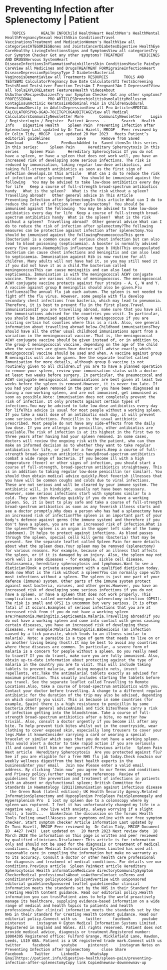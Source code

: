 # Preventing Infection after Splenectomy | Patient

       TOPICS       HEALTH INFOChild HealthHeart HealthMen's HealthMental HealthPregnancySexual HealthSkin ConditionsTravel VaccinationsTreatment and MedicationWomen's HealthView all categoriesCATEGORIESBones and JointsCancerDiabetesDigestive HealthEye CareHealthy LivingInfectionsSigns and SymptomsView all categoriesTry our Symptom Checker Got any other symptoms? TREATMENT       MEDICINES AND DRUGSNervous SystemHeart DiseaseInfectionsInflammationPainkillersSkin ConditionsMuscle PainEye CareView all Medicines and DrugsTREATMENT FORMigraineInfectionHeart DiseaseDepressionEpilepsyType 2 DiabetesBacterial VaginosisDementiaView all Treatments RESOURCES       TOOLS AND TESTSBMI CalculatorPregnancy Due Date CalculatorSTI TestsScreening TestsBlood TestsLiver Function TestsAm I Pregnant?Am I Depressed?View all ToolsEXPLORELatest FeaturesHealth VideosAbout UsAuthorsRecipesQuizzesTry our Symptom Checker Got any other symptoms? PROFESSIONAL       PRO ARTICLESBronchiolitisOsmolalityMolluscum ContagiosumActinic KeratosisAbdominal Pain in ChildrenSubdural HaematomaObesity in AdultsDepressionView all Pro ArticlesMEDICAL CALCULATORSPHQ-9GAD-76CITGPCOGAUDITCAGEView all Medical CalculatorsCommunityNewsletter More       CommunityNewsletter    Login / RegisterLogin / Register  Patient Access  .       Search   Health Info    Digestive Health    Spleen Pain  Preventing Infection after Splenectomy Last updated by Dr Toni Hazell, MRCGP   Peer reviewed by Dr Colin Tidy, MRCGP  Last updated 20 Mar 2023   Meets Patient’s editorial guidelines            Save       Remove from Saved       Download      Share      FeedbackAdded to  Saved itemsIn this series    In this series:     Spleen Pain      Hereditary Spherocytosis In this series     Spleen Pain      Hereditary Spherocytosis If you do not have a spleen, or have a spleen that does not work well, you have an increased risk of developing some serious infections. The risk is reduced by immunisation, taking regular low-dose antibiotics, and taking full-strength antibiotics as soon as the first sign of infection develops.In this article   What can I do to reduce the risk of infection after splenectomy?   You should be immunised against the following   You may be advised to take low-dose antibiotics every day for life   Keep a course of full-strength broad-spectrum antibiotics handy   What is the spleen?   What is the risk without a spleen?   Travelling abroad?   Other general advice In This Article     Preventing Infection after SplenectomyIn this article What can I do to reduce the risk of infection after splenectomy?  You should be immunised against the following  You may be advised to take low-dose antibiotics every day for life  Keep a course of full-strength broad-spectrum antibiotics handy  What is the spleen?  What is the risk without a spleen?  Travelling abroad?  Other general advice What can I do to reduce the risk of infection after splenectomy?The following measures can be protective against infection after splenectomy.You should be immunised against the followingPneumococcusThis germ (bacterium) is a common cause of serious chest infection but can also lead to blood poisoning (septicaemia). A booster is normally advised every five years.Haemophilus influenzae type b (Hib)This encapsulated bacterium can cause chest infections and meningitis and can also lead to septicaemia. Immunisation against Hib is now routine for all children. Many adults will not have had it, so you may still need it if you did not have it as a child.The bacterium called meningococcusThis can cause meningitis and can also lead to septicaemia. Immunisation is with the meningococcal ACWY conjugate vaccine. There are various strains of meningococcus. The meningococcal ACWY conjugate vaccine protects against four strains - A, C, W and Y. A vaccine against group B meningitis should also be given.Flu (influenza)The annual flu jab each autumn. The spleen is not needed to fight off the flu virus. However, some people with flu develop secondary chest infections from bacteria, which may lead to pneumonia. Therefore, it is best to prevent flu in the first place.Travel immunisationsIf you are travelling abroad, make sure that you have all the immunisations advised for the countries you visit. In particular, you should be immunised against Group A meningococcus if you are visiting certain hot counties where this is a risk. Also, see general information about travelling abroad below.Childhood immunisationsThey should have all the other usual childhood immunisations apart from a variation in the meningococcal vaccine. That is, the meningococcal ACWY conjugate vaccine should be given instead of, or in addition to, the group C meningococcal vaccine, depending on the age of the child when the vaccines are given.Your doctor will advise exactly which meningococcal vaccine should be used and when. A vaccine against group B meningitis will also be given. See the separate leaflet called Immunisation for more details, although group B vaccine is not routinely given to all children.If you are to have a planned operation to remove your spleen, review your immunisation status with a doctor at least two weeks before surgery. In particular, the pneumoccocal and ACWY conjugate meningococcal immunisations are best given at least two weeks before the spleen is removed.However, it is never too late. If you had your spleen removed in the past or you have been diagnosed as having a non-working spleen, and are not immunised, get immunised as soon as possible.Note: immunisation does not completely prevent the risk of infection. It only protects against certain types of infections.You may be advised to take low-dose antibiotics every day for lifeThis advice is usual for most people without a working spleen. If you take a small dose of an antibiotic each day, it will prevent some serious infections. Penicillin is the usual antibiotic prescribed. Most people do not have any side-effects from the daily low dose. If you are allergic to penicillin, other antibiotics are available.The risk of infection is at its highest in the first two to three years after having had your spleen removed. In some cases, doctors will review the ongoing risk with the patient, who can then make an informed decision as to whether they want to take regular antibiotics for life, or just for a few years.Keep a course of full-strength broad-spectrum antibiotics handyBroad-spectrum antibiotics combat a wide range of bacteria. If you become ill with a high temperature (fever) or other signs of infection, you should start a course of full-strength, broad-spectrum antibiotics straightaway. This is in addition to taking regular low-dose penicillin (or similar). You should then obtain medical advice quickly.Most feverish illnesses that you have will be common coughs and colds due to viral infections. These are not serious and will be cleared by your immune system. The antibiotic will, in hindsight, usually not have been necessary. However, some serious infections start with symptoms similar to a cold. They can then develop quickly if you do not have a working spleen. So, it is best to play safe and take a course of full-strength broad-spectrum antibiotics as soon as any feverish illness starts and see a doctor promptly.Why does a person who has had a splenectomy have an increased risk of infection?The spleen is an important part of your body's defence against germs (the immune system) and therefore if you don't have a spleen, you are at an increased risk of infection.What is the spleen?The spleen is an organ in the upper left side of the tummy (abdomen). It helps to protect against infections. As blood passes through the spleen, special cells kill germs (bacteria) that may be present. See the separate leaflet called Spleen Pain for more details about what the spleen does.Your spleen may be removed (splenectomy) for various reasons. For example, because of an illness that affects the spleen, or if it is damaged by an injury. Also, the spleen may not work well in some diseases - for example, sickle cell disease, thalassaemia, hereditary spherocytosis and lymphomas.Want to see a dietician?Book a private assessment with a qualified dietician today. Book now What is the risk without a spleen?You can normally cope with most infections without a spleen. The spleen is just one part of your defence (immune) system. Other parts of the immune system protect against most bacteria, viruses, and other germs.However, you have an increased risk of developing some serious infections if you do not have a spleen, or have a spleen that does not work properly. This complication is called overwhelming post-splenectomy infection (OPSI). The risk is small and OPSI is uncommon but very serious. It is often fatal if it occurs.Examples of serious infections that you are at increased risk from if you do not have a working spleen are:Pneumonia.Meningitis.Septicaemia.Malaria.Travelling abroad?If you do not have a working spleen and come into contact with germs causing certain diseases, you have an increased risk of developing these diseases. For example:Malaria.Meningitis.Babesiosis (an infection caused by a tick parasite, which leads to an illness similar to malaria). Note: a parasite is a type of germ that needs to live on or in another living being (host).It may be best to avoid any countries where these diseases are common. In particular, a severe form of malaria is a concern for people without a spleen. Do you really need to travel? If you do travel, make sure you are fully immunised. Also, obtain up-to-date information about protecting against the type of malaria in the country you are to visit. This will include taking tablets to prevent malaria, and using mosquito nets, insect repellents, etc.Take the antimalarial tablets exactly as advised for maximum protection. This usually includes starting the tablets before you travel. See the separate leaflet called Travelling to Remote Locations.Also, take a course of broad-spectrum antibiotics with you. Contact your doctor before travelling. A change to a different regular antibiotic for the duration of the trip may also be advised, depending on which country you visit. This is because in some countries (for example, Spain) there is a high resistance to penicillin by some bacteria.Other general adviceAnimal and tick bitesThese carry a risk of infection getting into the bloodstream. Take a course of full-strength broad-spectrum antibiotics after a bite, no matter how trivial. Also, consult a doctor urgently if you become ill after any bite. To help prevent tick bites whilst out in the countryside, wear clothing to cover exposed skin, especially long trousers to cover your legs.Make it knownConsider carrying a card or wearing a special bracelet or similar which says that you do not have a working spleen. This would alert a doctor to take rapid action if you are seriously ill and cannot tell him or her yourself.Previous article   Spleen Pain Next article  Hereditary Spherocytosis  Are you protected against flu?See if you are eligible for a free NHS flu jab today.Check nowJoin our weekly wellness digestfrom the best health experts in the businessEnter your email   Join now Please enter a valid email address. By clicking ‘Join now’ you agree to our Terms and conditions and Privacy policy.Further reading and references  Review of guidelines for the prevention and treatment of infections in patients with an absent or dysfunctional spleen; British Committee for Standards in Haematology (2011)Immunisation against infectious disease - the Green Book (latest edition); UK Health Security Agency.Related InformationSplenectomy and Hyposplenism ProSpleen PainSplenomegaly and Hypersplenism Pro  I lost my spleen due to a colonscopy where my spleen was ruptured. I feel it has unfortunately changed my life in a negative way. I now live with anxiety, always worrying if a slight chill, a tooth...   bbakerJoin the discussion on the forums Health Tools Feeling unwell?Assess your symptoms online with our free symptom checker. Start symptom checker Article Information Last updated by   Dr Toni Hazell, MRCGP Peer reviewed by  Dr Colin Tidy, MRCGP Document ID  4427 (v43)  Last updated on   20 March 2023 Next review date  18 March 2028 The information on this page is written and peer reviewed by qualified clinicians.Disclaimer: This article is for information only and should not be used for the diagnosis or treatment of medical conditions. Egton Medical Information Systems Limited has used all reasonable care in compiling the information but make no warranty as to its accuracy. Consult a doctor or other health care professional for diagnosis and treatment of medical conditions. For details see our conditions.Previous article  Spleen PainNext article Hereditary Spherocytosis Health informationMedicine directoryCommunitySymptom CheckerMedical professionalsAbout usAuthorsContact usTerms and conditionsPrivacy policyCookie policyAdvertise with usSponsored editorial guidelinesSponsored leaflet guidelinesOur clinical information meets the standards set by the NHS in their Standard for Creating Health Content guidance. Read our editorial policy.Health information you can trustPatient aims to help the world proactively manage its healthcare, supplying evidence-based information on a wide range of medical and health topics to patients and health professionals.Our clinical information meets the standards set by the NHS in their Standard for Creating Health Content guidance. Read our editorial policy.Connect with us    twitter     facebook     youtube     pinterest     instagram © Egton Medical Information Systems Limited. Registered in England and Wales. All rights reserved. Patient does not provide medical advice, diagnosis or treatment.Registered number: 10004395 Registered office: Fulford Grange, Micklefield Lane, Rawdon, Leeds, LS19 6BA. Patient is a UK registered trade mark.Connect with us    twitter     facebook     youtube     pinterest     instagram Notes on Preventing Infection after Splenectomy     close Share          Facebook     Twitter     LinkedIn     WhatsApp     Emailhttps://patient.info/digestive-health/spleen-pain/preventing-infection-after-splenectomyCopy link Copiednewnav-downnewnav-up


